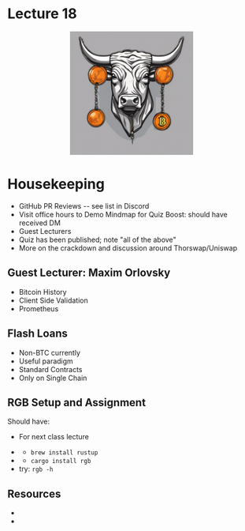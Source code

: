 # Lecture 18

<div align="center">
  <img src="./Orange_bull_Bitcoin_neck.png" width="250" height="250" />
</div>

# Housekeeping

- GitHub PR Reviews -- see list in Discord
- Visit office hours to Demo Mindmap for Quiz Boost: should have received DM
- Guest Lecturers 
- Quiz has been published; note "all of the above"
- More on the crackdown and discussion around Thorswap/Uniswap

## Guest Lecturer: Maxim Orlovsky

- Bitcoin History 
- Client Side Validation
- Prometheus

## Flash Loans

- Non-BTC currently
- Useful paradigm
- Standard Contracts
- Only on Single Chain

## RGB Setup and Assignment

Should have:
* For next class lecture
- * `brew install rustup`
- * `cargo install rgb`
- try: `rgb -h`

## Resources

* 
* 
